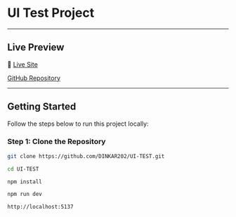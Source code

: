 # UI Test Project

---

## Live Preview

🔗 [Live Site](https://ui-testing-beta.vercel.app)

 [GitHub Repository](https://github.com/DINKAR202/UI-TEST)

---

## Getting Started

Follow the steps below to run this project locally:

###  Step 1: Clone the Repository

```bash
git clone https://github.com/DINKAR202/UI-TEST.git

cd UI-TEST

npm install

npm run dev

http://localhost:5137

